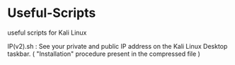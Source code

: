 # Useful-Scripts
useful scripts for Kali Linux

IP(v2).sh : See your private and public IP address on the Kali Linux Desktop taskbar.
            ( "Installation" procedure present in the compressed file )
